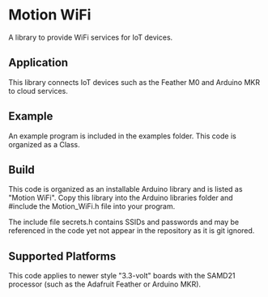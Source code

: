 Motion WiFi
===========
A library to provide WiFi services for IoT devices.

## Application
This library connects IoT devices such as the Feather M0 and Arduino MKR to cloud services.

## Example
An example program is included in the examples folder. This code is organized as a Class.

## Build
This code is organized as an installable Arduino library and is listed as "Motion WiFi".  Copy this library into the Arduino libraries folder and #include the Motion_WiFi.h file into your program. 

The include file secrets.h contains SSIDs and passwords and may be referenced in the code yet not appear in the repository as it is git ignored. 

## Supported Platforms
This code applies to newer style "3.3-volt" boards with the SAMD21 processor (such as the Adafruit Feather or Arduino MKR). 
